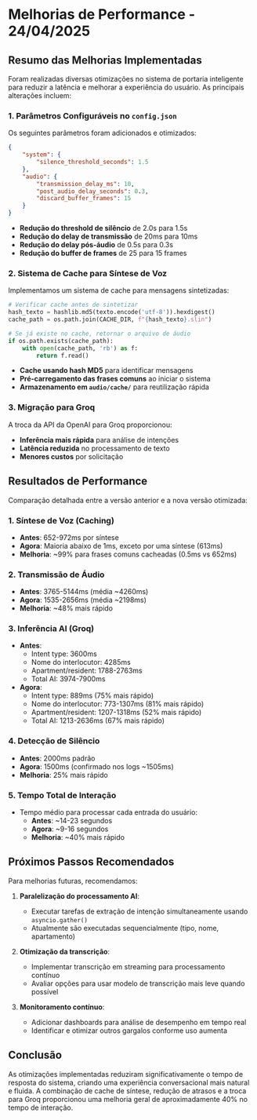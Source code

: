 # Melhorias de Performance - 24/04/2025

## Resumo das Melhorias Implementadas

Foram realizadas diversas otimizações no sistema de portaria inteligente para reduzir a latência e melhorar a experiência do usuário. As principais alterações incluem:

### 1. Parâmetros Configuráveis no `config.json`

Os seguintes parâmetros foram adicionados e otimizados:

```json
{
    "system": {
        "silence_threshold_seconds": 1.5
    },
    "audio": {
        "transmission_delay_ms": 10,
        "post_audio_delay_seconds": 0.3,
        "discard_buffer_frames": 15
    }
}
```

- **Redução do threshold de silêncio** de 2.0s para 1.5s
- **Redução do delay de transmissão** de 20ms para 10ms
- **Redução do delay pós-áudio** de 0.5s para 0.3s
- **Redução do buffer de frames** de 25 para 15 frames

### 2. Sistema de Cache para Síntese de Voz

Implementamos um sistema de cache para mensagens sintetizadas:

```python
# Verificar cache antes de sintetizar
hash_texto = hashlib.md5(texto.encode('utf-8')).hexdigest()
cache_path = os.path.join(CACHE_DIR, f"{hash_texto}.slin")

# Se já existe no cache, retornar o arquivo de áudio
if os.path.exists(cache_path):
    with open(cache_path, 'rb') as f:
        return f.read()
```

- **Cache usando hash MD5** para identificar mensagens
- **Pré-carregamento das frases comuns** ao iniciar o sistema
- **Armazenamento em `audio/cache/`** para reutilização rápida

### 3. Migração para Groq

A troca da API da OpenAI para Groq proporcionou:
- **Inferência mais rápida** para análise de intenções
- **Latência reduzida** no processamento de texto
- **Menores custos** por solicitação

## Resultados de Performance

Comparação detalhada entre a versão anterior e a nova versão otimizada:

### 1. Síntese de Voz (Caching)
- **Antes**: 652-972ms por síntese
- **Agora**: Maioria abaixo de 1ms, exceto por uma síntese (613ms)
- **Melhoria**: ~99% para frases comuns cacheadas (0.5ms vs 652ms)

### 2. Transmissão de Áudio
- **Antes**: 3765-5144ms (média ~4260ms)
- **Agora**: 1535-2656ms (média ~2198ms)
- **Melhoria**: ~48% mais rápido

### 3. Inferência AI (Groq)
- **Antes**: 
  - Intent type: 3600ms
  - Nome do interlocutor: 4285ms 
  - Apartment/resident: 1788-2763ms
  - Total AI: 3974-7900ms
- **Agora**:
  - Intent type: 889ms (75% mais rápido)
  - Nome do interlocutor: 773-1307ms (81% mais rápido)
  - Apartment/resident: 1207-1318ms (52% mais rápido)
  - Total AI: 1213-2636ms (67% mais rápido)

### 4. Detecção de Silêncio
- **Antes**: 2000ms padrão
- **Agora**: 1500ms (confirmado nos logs ~1505ms)
- **Melhoria**: 25% mais rápido

### 5. Tempo Total de Interação
- Tempo médio para processar cada entrada do usuário:
  - **Antes**: ~14-23 segundos
  - **Agora**: ~9-16 segundos
  - **Melhoria**: ~40% mais rápido

## Próximos Passos Recomendados

Para melhorias futuras, recomendamos:

1. **Paralelização do processamento AI**:
   - Executar tarefas de extração de intenção simultaneamente usando `asyncio.gather()`
   - Atualmente são executadas sequencialmente (tipo, nome, apartamento)

2. **Otimização da transcrição**:
   - Implementar transcrição em streaming para processamento contínuo
   - Avaliar opções para usar modelo de transcrição mais leve quando possível

3. **Monitoramento contínuo**:
   - Adicionar dashboards para análise de desempenho em tempo real
   - Identificar e otimizar outros gargalos conforme uso aumenta

## Conclusão

As otimizações implementadas reduziram significativamente o tempo de resposta do sistema, criando uma experiência conversacional mais natural e fluida. A combinação de cache de síntese, redução de atrasos e a troca para Groq proporcionou uma melhoria geral de aproximadamente 40% no tempo de interação.